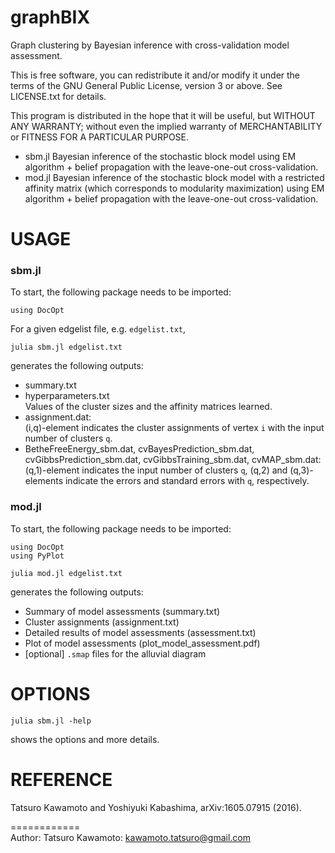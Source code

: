 # graphBIX
Graph clustering by Bayesian inference with cross-validation model assessment.

This is free software, you can redistribute it and/or modify it under the terms of the GNU General Public License, version 3 or above. See LICENSE.txt for details.

This program is distributed in the hope that it will be useful, but WITHOUT ANY WARRANTY; without even the implied warranty of MERCHANTABILITY or FITNESS FOR A PARTICULAR PURPOSE.


* sbm.jl
	Bayesian inference of the stochastic block model using EM algorithm + belief propagation with the leave-one-out cross-validation.
* mod.jl
	Bayesian inference of the stochastic block model with a restricted affinity matrix (which corresponds to modularity maximization) using EM algorithm + belief propagation with the leave-one-out cross-validation.

USAGE
============
### sbm.jl
To start, the following package needs to be imported:
```
using DocOpt
```
For a given edgelist file, e.g. `edgelist.txt`,
```
julia sbm.jl edgelist.txt
```
generates the following outputs:

* summary.txt
* hyperparameters.txt  
	Values of the cluster sizes and the affinity matrices learned.
* assignment.dat:  
	(i,q)-element indicates the cluster assignments of vertex `i` with the input number of clusters `q`.
* BetheFreeEnergy_sbm.dat, cvBayesPrediction_sbm.dat, cvGibbsPrediction_sbm.dat, cvGibbsTraining_sbm.dat, cvMAP_sbm.dat:  
	(q,1)-element indicates the input number of clusters `q`, (q,2) and (q,3)-elements indicate the errors and standard errors with `q`, respectively.

### mod.jl
To start, the following package needs to be imported:
```
using DocOpt
using PyPlot
```
```
julia mod.jl edgelist.txt
```
generates the following outputs:

* Summary of model assessments (summary.txt)
* Cluster assignments (assignment.txt)
* Detailed results of model assessments (assessment.txt)
* Plot of model assessments (plot_model_assessment.pdf)
* [optional] `.smap` files for the alluvial diagram

OPTIONS
============

```
julia sbm.jl -help
```
shows the options and more details.



REFERENCE
============
Tatsuro Kawamoto and Yoshiyuki Kabashima, arXiv:1605.07915 (2016).


============  
Author: Tatsuro Kawamoto: kawamoto.tatsuro@gmail.com
